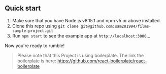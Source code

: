 ## Quick start

1.  Make sure that you have Node.js v8.15.1 and npm v5 or above installed.
2.  Clone this repo using `git clone git@github.com:sam201994/films-sample-project.git`
4. Run `npm start` to see the example app at `http://localhost:3000`._

Now you're ready to rumble!

> Please note that this Project is using boilerplate. The link the boilerplate is here: https://github.com/react-boilerplate/react-boilerplate